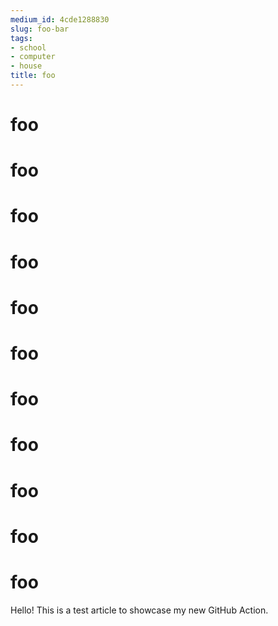 ```yaml
---
medium_id: 4cde1288830
slug: foo-bar
tags:
- school
- computer
- house
title: foo
---
```


# foo
# foo
# foo
# foo
# foo
# foo
# foo
# foo
# foo
# foo
# foo
Hello! This is a test article to showcase my new GitHub Action.
